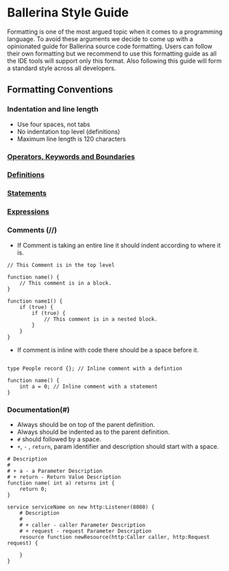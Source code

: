 # Ballerina Style Guide

Formatting is one of the most argued topic when it comes to a programming language.
To avoid these arguments we decide to come up with a opinionated guide for Ballerina source code formatting. 
Users can follow their own formatting but we recommend to use this formatting guide as all the IDE tools 
will support only this format. Also following this guide will form a standard style across all developers.

## Formatting Conventions

### Indentation and line length
* Use four spaces, not tabs
* No indentation top level (definitions) 
* Maximum line length is 120 characters 

### [Operators, Keywords and Boundaries](operators_keywords_and_boundaries.md)
### [Definitions](definitions.md)
### [Statements](statements.md)
### [Expressions](expressions.md)

### Comments (//)

* If Comment is taking an entire line it should indent according to where it is.

```ballerina
// This Comment is in the top level

function name() {
    // This comment is in a block. 
}

function name1() {
    if (true) {
        if (true) {
            // This comment is in a nested block.
        }
    }
}
```

* If comment is inline with code there should be a space before it.

```ballerina

type People record {}; // Inline comment with a defintion

function name() {
    int a = 0; // Inline comment with a statement
}

```


### Documentation(#)

* Always should be on top of the parent definition.
* Always should be indented as to the parent definition.
* `#` should followed by a space.
* `+`, `-` , `return`, param identifier and description should start with a space.

```ballerina
# Description
#
# + a - a Parameter Description 
# + return - Return Value Description
function name( int a) returns int {
    return 0;
}

service serviceName on new http:Listener(8080) {
    # Description
    #
    # + caller - caller Parameter Description 
    # + request - request Parameter Description
    resource function newResource(http:Caller caller, http:Request request) {
        
    }
}
```